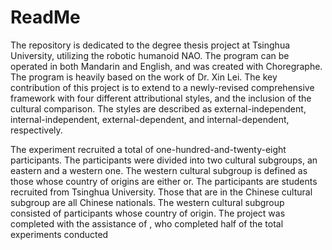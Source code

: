 # ReadMe
The repository is dedicated to the degree thesis project at Tsinghua University, utilizing the robotic humanoid NAO. The program can be operated in both Mandarin and English, and was created with Choregraphe. The program is heavily based on the work of Dr. Xin Lei. The key contribution of this project is to extend to a newly-revised comprehensive framework with four different attributional styles, and the inclusion of the cultural comparison. The styles are described as external-independent, internal-independent, external-dependent, and internal-dependent, respectively. 

The experiment recruited a total of one-hundred-and-twenty-eight participants. The participants were divided into two cultural subgroups, an eastern and a western one. The western cultural subgroup is defined as those whose country of origins are either or. The participants are students recruited from Tsinghua University. Those that are in the Chinese cultural subgroup are all Chinese nationals. The western cultural subgroup consisted of participants whose country of origin. The project was completed with the assistance of , who completed half of the total experiments conducted
